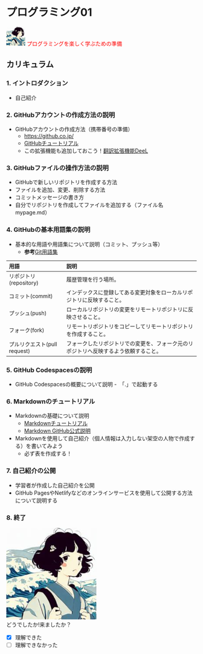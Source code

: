# プログラミング01
<img src="/image.png"  width="10%">
<font color="red">プログラミングを楽しく学ぶための準備</font>

## カリキュラム

### 1. イントロダクション
   - 自己紹介

### 2. GitHubアカウントの作成方法の説明
   - GitHubアカウントの作成方法（携帯番号の準備）
      - https://github.co.jp/ 
      - [GitHubチュートリアル](https://docs.github.com/ja/get-started/quickstart/hello-world)
      - この拡張機能も追加しておこう！[翻訳拡張機能DeeL](https://www.deepl.com/ja/chrome-extension)

### 3. GitHubファイルの操作方法の説明
   - GitHubで新しいリポジトリを作成する方法
   - ファイルを追加、変更、削除する方法
   - コミットメッセージの書き方
   - 自分でリポジトリを作成してファイルを追加する（ファイル名 mypage.md）

### 4. GitHubの基本用語集の説明
   - 基本的な用語や用語集について説明（コミット、プッシュ等）  
      - **参考**[Git用語集](https://qiita.com/toshi_um/items/72c9d929a600323b2e77)

|用語|説明|
|:--|:--|
|リポジトリ(repository)|履歴管理を行う場所。|
|コミット(commit)|インデックスに登録してある変更対象をローカルリポジトリに反映すること。|
|プッシュ(push)|ローカルリポジトリの変更をリモートリポジトリに反映させること。|
|フォーク(fork)|リモートリポジトリをコピーしてリモートリポジトリを作成すること。|
|プルリクエスト(pull request)|フォークしたリポジトリでの変更を、フォーク元のリポジトリへ反映するよう依頼すること。|

### 5. GitHub Codespacesの説明
   - GitHub Codespacesの概要について説明
      -　「.」で起動する 

### 6. Markdownのチュートリアル
   - Markdownの基礎について説明
      - [Markdownチュートリアル](https://ai-inter1.com/markdown/)
      - [Markdown GitHub公式説明](https://docs.github.com/ja/get-started/writing-on-github/getting-started-with-writing-and-formatting-on-github/basic-writing-and-formatting-syntax)
   - Markdownを使用して自己紹介（個人情報は入力しない架空の人物で作成する）を書いてみよう
      - 必ず表を作成する！

### 7. 自己紹介の公開
   - 学習者が作成した自己紹介を公開
   - GitHub PagesやNetlifyなどのオンラインサービスを使用して公開する方法について説明する

### 8. 終了
![挿絵](image.png "AIの作った画像です")  
どうでしたか!来ましたか？
- [x] 理解できた
- [ ] 理解できなかった
